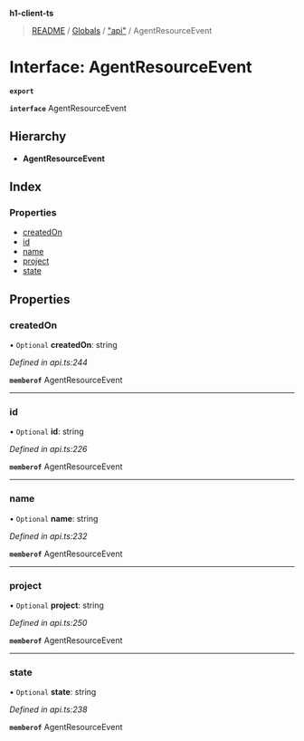 **h1-client-ts**

> [README](../README.md) / [Globals](../globals.md) / ["api"](../modules/_api_.md) / AgentResourceEvent

# Interface: AgentResourceEvent

**`export`** 

**`interface`** AgentResourceEvent

## Hierarchy

* **AgentResourceEvent**

## Index

### Properties

* [createdOn](_api_.agentresourceevent.md#createdon)
* [id](_api_.agentresourceevent.md#id)
* [name](_api_.agentresourceevent.md#name)
* [project](_api_.agentresourceevent.md#project)
* [state](_api_.agentresourceevent.md#state)

## Properties

### createdOn

• `Optional` **createdOn**: string

*Defined in api.ts:244*

**`memberof`** AgentResourceEvent

___

### id

• `Optional` **id**: string

*Defined in api.ts:226*

**`memberof`** AgentResourceEvent

___

### name

• `Optional` **name**: string

*Defined in api.ts:232*

**`memberof`** AgentResourceEvent

___

### project

• `Optional` **project**: string

*Defined in api.ts:250*

**`memberof`** AgentResourceEvent

___

### state

• `Optional` **state**: string

*Defined in api.ts:238*

**`memberof`** AgentResourceEvent

